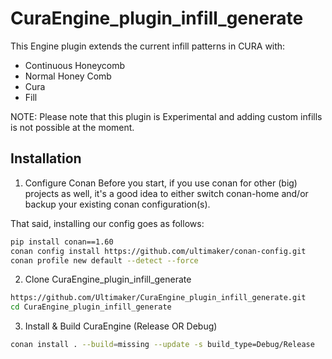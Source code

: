 # CuraEngine_plugin_infill_generate
This Engine plugin extends the current infill patterns in CURA with:

- Continuous Honeycomb
- Normal Honey Comb
- Cura
- Fill

NOTE: Please note that this plugin is Experimental and adding custom infills is not possible at the moment.

## Installation

1. Configure Conan
   Before you start, if you use conan for other (big) projects as well, it's a good idea to either switch conan-home and/or backup your existing conan configuration(s).

That said, installing our config goes as follows:
```bash
pip install conan==1.60
conan config install https://github.com/ultimaker/conan-config.git
conan profile new default --detect --force
```
2. Clone CuraEngine_plugin_infill_generate
```bash
https://github.com/Ultimaker/CuraEngine_plugin_infill_generate.git
cd CuraEngine_plugin_infill_generate
```

3. Install & Build CuraEngine (Release OR Debug)
```bash
conan install . --build=missing --update -s build_type=Debug/Release
```

